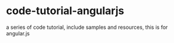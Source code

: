 # code-tutorial-angularjs
a series of code tutorial, include samples and resources, this is for angular.js
